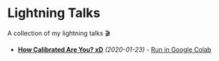 # Lightning Talks

A collection of my lightning talks 🎬

- [**How Calibrated Are You? xD**](2020_01_23_how_calibrated_are_you/notebook.ipynb) *(2020-01-23)* - [Run in Google Colab](https://colab.research.google.com/github/thomasjpfan/lightning-talks/blob/master/2020_01_23_how_calibrated_are_you/notebook.ipynb)
